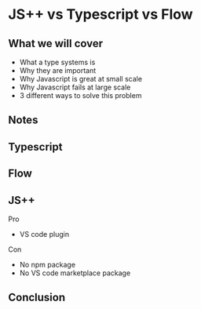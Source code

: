 # JS++ vs Typescript vs Flow

## What we will cover

* What a type systems is
* Why they are important
* Why Javascript is great at small scale
* Why Javascript fails at large scale
* 3 different ways to solve this problem

## Notes

## Typescript

## Flow

## JS++

Pro
* VS code plugin

Con
* No npm package
* No VS code marketplace package

## Conclusion
